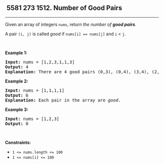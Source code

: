 <h2> 5581 273
1512. Number of Good Pairs</h2><hr><div><p>Given an array of integers <code>nums</code>, return <em>the number of <strong>good pairs</strong></em>.</p>

<p>A pair <code>(i, j)</code> is called <em>good</em> if <code>nums[i] == nums[j]</code> and <code>i</code> &lt; <code>j</code>.</p>

<p>&nbsp;</p>
<p><strong class="example">Example 1:</strong></p>

<pre><strong>Input:</strong> nums = [1,2,3,1,1,3]
<strong>Output:</strong> 4
<strong>Explanation:</strong> There are 4 good pairs (0,3), (0,4), (3,4), (2,5) 0-indexed.
</pre>

<p><strong class="example">Example 2:</strong></p>

<pre><strong>Input:</strong> nums = [1,1,1,1]
<strong>Output:</strong> 6
<strong>Explanation:</strong> Each pair in the array are <em>good</em>.
</pre>

<p><strong class="example">Example 3:</strong></p>

<pre><strong>Input:</strong> nums = [1,2,3]
<strong>Output:</strong> 0
</pre>

<p>&nbsp;</p>
<p><strong>Constraints:</strong></p>

<ul>
	<li><code>1 &lt;= nums.length &lt;= 100</code></li>
	<li><code>1 &lt;= nums[i] &lt;= 100</code></li>
</ul>
</div>